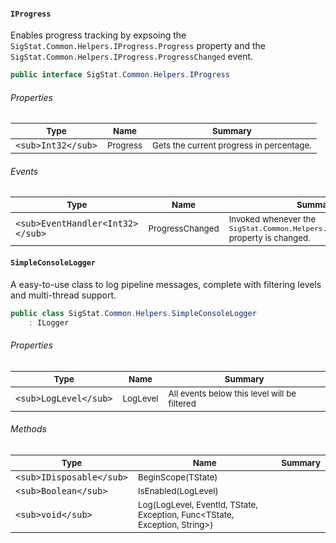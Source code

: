 #### `IProgress`

Enables progress tracking by expsoing the `SigStat.Common.Helpers.IProgress.Progress` property and the `SigStat.Common.Helpers.IProgress.ProgressChanged` event.
```csharp
public interface SigStat.Common.Helpers.IProgress

```

###### Properties

| <sub>Type</sub> | <sub>Name</sub> | <sub>Summary</sub> | 
| --- | --- | --- | 
| `<sub>Int32</sub>` | <sub>Progress</sub> | <sub>Gets the current progress in percentage.</sub> | 


###### Events

| <sub>Type</sub> | <sub>Name</sub> | <sub>Summary</sub> | 
| --- | --- | --- | 
| `<sub>EventHandler<Int32></sub>` | <sub>ProgressChanged</sub> | <sub>Invoked whenever the `SigStat.Common.Helpers.IProgress.Progress` property is changed.</sub> | 


#### `SimpleConsoleLogger`

A easy-to-use class to log pipeline messages, complete with filtering levels and multi-thread support.
```csharp
public class SigStat.Common.Helpers.SimpleConsoleLogger
    : ILogger

```

###### Properties

| <sub>Type</sub> | <sub>Name</sub> | <sub>Summary</sub> | 
| --- | --- | --- | 
| `<sub>LogLevel</sub>` | <sub>LogLevel</sub> | <sub>All events below this level will be filtered</sub> | 


###### Methods

| <sub>Type</sub> | <sub>Name</sub> | <sub>Summary</sub> | 
| --- | --- | --- | 
| `<sub>IDisposable</sub>` | <sub>BeginScope(TState)</sub> | <sub></sub> | 
| `<sub>Boolean</sub>` | <sub>IsEnabled(LogLevel)</sub> | <sub></sub> | 
| `<sub>void</sub>` | <sub>Log(LogLevel, EventId, TState, Exception, Func<TState, Exception, String>)</sub> | <sub></sub> | 


